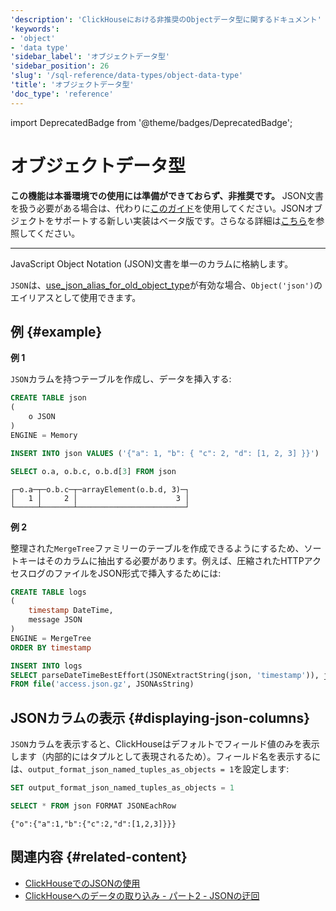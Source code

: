 ```yaml
---
'description': 'ClickHouseにおける非推奨のObjectデータ型に関するドキュメント'
'keywords':
- 'object'
- 'data type'
'sidebar_label': 'オブジェクトデータ型'
'sidebar_position': 26
'slug': '/sql-reference/data-types/object-data-type'
'title': 'オブジェクトデータ型'
'doc_type': 'reference'
---
```


import DeprecatedBadge from '@theme/badges/DeprecatedBadge';


# オブジェクトデータ型 

<DeprecatedBadge/>

**この機能は本番環境での使用には準備ができておらず、非推奨です。** JSON文書を扱う必要がある場合は、代わりに[このガイド](/integrations/data-formats/json/overview)を使用してください。JSONオブジェクトをサポートする新しい実装はベータ版です。さらなる詳細は[こちら](/sql-reference/data-types/newjson)を参照してください。

<hr />

JavaScript Object Notation (JSON)文書を単一のカラムに格納します。

`JSON`は、[use_json_alias_for_old_object_type](/operations/settings/settings#use_json_alias_for_old_object_type)が有効な場合、`Object('json')`のエイリアスとして使用できます。

## 例 {#example}

**例 1**

`JSON`カラムを持つテーブルを作成し、データを挿入する:

```sql
CREATE TABLE json
(
    o JSON
)
ENGINE = Memory
```

```sql
INSERT INTO json VALUES ('{"a": 1, "b": { "c": 2, "d": [1, 2, 3] }}')
```

```sql
SELECT o.a, o.b.c, o.b.d[3] FROM json
```

```text
┌─o.a─┬─o.b.c─┬─arrayElement(o.b.d, 3)─┐
│   1 │     2 │                      3 │
└─────┴───────┴────────────────────────┘
```

**例 2**

整理された`MergeTree`ファミリーのテーブルを作成できるようにするため、ソートキーはそのカラムに抽出する必要があります。例えば、圧縮されたHTTPアクセスログのファイルをJSON形式で挿入するためには:

```sql
CREATE TABLE logs
(
    timestamp DateTime,
    message JSON
)
ENGINE = MergeTree
ORDER BY timestamp
```

```sql
INSERT INTO logs
SELECT parseDateTimeBestEffort(JSONExtractString(json, 'timestamp')), json
FROM file('access.json.gz', JSONAsString)
```

## JSONカラムの表示 {#displaying-json-columns}

`JSON`カラムを表示すると、ClickHouseはデフォルトでフィールド値のみを表示します（内部的にはタプルとして表現されるため）。フィールド名を表示するには、`output_format_json_named_tuples_as_objects = 1`を設定します:

```sql
SET output_format_json_named_tuples_as_objects = 1

SELECT * FROM json FORMAT JSONEachRow
```

```text
{"o":{"a":1,"b":{"c":2,"d":[1,2,3]}}}
```

## 関連内容 {#related-content}

- [ClickHouseでのJSONの使用](/integrations/data-formats/json/overview)
- [ClickHouseへのデータの取り込み - パート2 - JSONの迂回](https://clickhouse.com/blog/getting-data-into-clickhouse-part-2-json)
